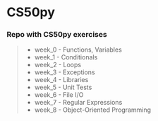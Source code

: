# CS50py
### Repo with CS50py exercises
>- week_0 - Functions, Variables
>- week_1 - Conditionals
>- week_2 - Loops
>- week_3 - Exceptions
>- week_4 - Libraries
>- week_5 - Unit Tests
>- week_6 - File I/O
>- week_7 - Regular Expressions
>- week_8 - Object-Oriented Programming
